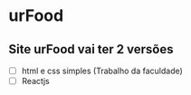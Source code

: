 # urFood

## Site urFood vai ter 2 versões

- [ ] html e css simples (Trabalho da faculdade)
- [ ] Reactjs
